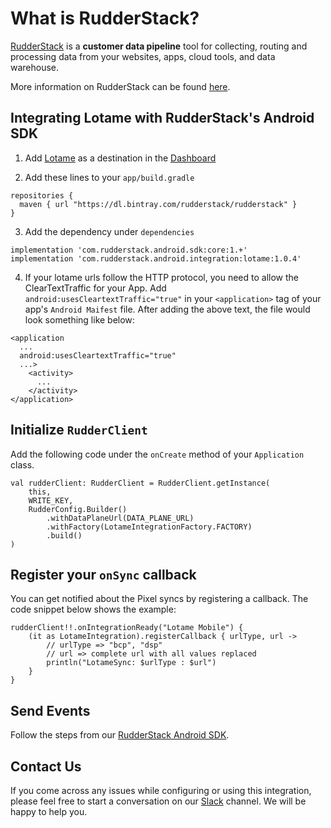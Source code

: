 # What is RudderStack?

[RudderStack](https://rudderstack.com/) is a **customer data pipeline** tool for collecting, routing and processing data from your websites, apps, cloud tools, and data warehouse.

More information on RudderStack can be found [here](https://github.com/rudderlabs/rudder-server).

## Integrating Lotame with RudderStack's Android SDK

1. Add [Lotame](https://www.lotame.com) as a destination in the [Dashboard](https://app.rudderstack.com/)

2. Add these lines to your `app/build.gradle`
```
repositories {
  maven { url "https://dl.bintray.com/rudderstack/rudderstack" }
}
```
3. Add the dependency under ```dependencies```
```
implementation 'com.rudderstack.android.sdk:core:1.+'
implementation 'com.rudderstack.android.integration:lotame:1.0.4'
```
4. If your lotame urls follow the HTTP protocol, you need to allow the ClearTextTraffic for your App. Add `android:usesCleartextTraffic="true"` in your `<application>` tag of your app's `Android Maifest` file.
After adding the above text, the file would look something like below:
```
<application
  ...
  android:usesCleartextTraffic="true"
  ...>
    <activity>
      ...
    </activity>
</application>
```

## Initialize ```RudderClient```

Add the following code under the `onCreate` method of your `Application` class.
```
val rudderClient: RudderClient = RudderClient.getInstance(
    this,
    WRITE_KEY,
    RudderConfig.Builder()
        .withDataPlaneUrl(DATA_PLANE_URL)
        .withFactory(LotameIntegrationFactory.FACTORY)
        .build()
)
```

## Register your `onSync` callback
You can get notified about the Pixel syncs by registering a callback. The code snippet below shows the example:
```
rudderClient!!.onIntegrationReady("Lotame Mobile") {
    (it as LotameIntegration).registerCallback { urlType, url ->
        // urlType => "bcp", "dsp"
        // url => complete url with all values replaced
        println("LotameSync: $urlType : $url")
    }
}
```

## Send Events
Follow the steps from our [RudderStack Android SDK](https://github.com/rudderlabs/rudder-sdk-android).

## Contact Us

If you come across any issues while configuring or using this integration, please feel free to start a conversation on our [Slack](https://resources.rudderstack.com/join-rudderstack-slack) channel. We will be happy to help you.

